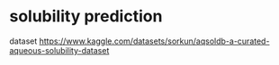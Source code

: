 # solubility prediction
dataset https://www.kaggle.com/datasets/sorkun/aqsoldb-a-curated-aqueous-solubility-dataset
